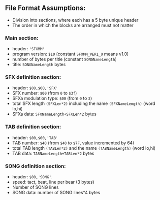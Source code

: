 ## File Format Assumptions:
- Division into sections, where each has a 5 byte unique header
- The order in which the blocks are arranged must not matter

### Main section:
- header: `'SFXMM'`
- program version: `$10` (constant `SFXMM_VER1_0` means v1.0)
- number of bytes per title (constant `SONGNameLength`)
- title: `SONGNameLength` bytes

### SFX definition section:
- header: `$00,$00,'SFX'`
- SFX number: `$00` (from `0` to `$3f`)
- SFXa modulation type: `$00` (from `0` to `3`)
- total SFX length `(SFXLen*2)` including the name `(SFXNameLength)` (word lo,hi)
- SFXa data: `SFXNameLength+SFXLen*2` bytes

### TAB definition section:
- header: `$00,$00,'TAB'`
- TAB number: `$40` (from `$40` to `$7F`, value incremented by 64)
- total TAB length `(TABLen*2)` and the name `(TABNameLength)` (word lo,hi)
- TAB data: `TABNameLength+TABLen*2` bytes

### SONG definition section:
- header: `$00,'SONG'`.
- speed: tact, beat, line per bear (3 bytes)
- Number of SONG lines
- SONG data: number of SONG lines*4 bytes

